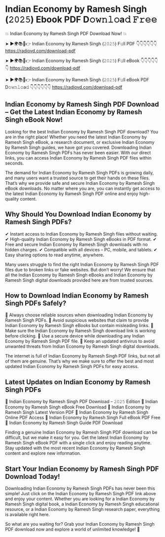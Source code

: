 # Indian Economy by Ramesh Singh (𝟸𝟶𝟸𝟻) Ebook PDF D𝚘𝚠𝚗𝚕𝚘a𝚍 𝙵𝚛𝚎𝚎

💥 Indian Economy by Ramesh Singh PDF Download Now! 💥

➤ ►🌍📚📱👉 Indian Economy by Ramesh Singh (𝟸𝟶𝟸𝟻) F𝚞ll PDF 👇👇👇👇👇👇
https://radiovd.com/download-pdf

➤ ►🌍📚📱👉 Indian Economy by Ramesh Singh (𝟸𝟶𝟸𝟻) F𝚞ll eBook 👇👇👇👇👇👇
https://radiovd.com/download-pdf

➤ ►🌍📚📱👉 Indian Economy by Ramesh Singh (𝟸𝟶𝟸𝟻) F𝚞ll eBook PDF D𝚘𝚠𝚗𝚕𝚘a𝚍 👇👇👇👇👇👇
https://radiovd.com/download-pdf

## Indian Economy by Ramesh Singh PDF Download – Get the Latest Indian Economy by Ramesh Singh eBook Now!

Looking for the best Indian Economy by Ramesh Singh PDF download? You are in the right place! Whether you need the latest Indian Economy by Ramesh Singh eBook, a research document, or exclusive Indian Economy by Ramesh Singh guides, we have got you covered. Downloading Indian Economy by Ramesh Singh PDFs has never been easier. With our direct links, you can access Indian Economy by Ramesh Singh PDF files within seconds.

The demand for Indian Economy by Ramesh Singh PDFs is growing daily, and many users want a trusted source to get their hands on these files. That’s why we provide safe and secure Indian Economy by Ramesh Singh eBook downloads. No matter where you are, you can instantly get access to the latest Indian Economy by Ramesh Singh PDF online and enjoy high-quality content.

## Why Should You Download Indian Economy by Ramesh Singh PDFs?

✔ Instant access to Indian Economy by Ramesh Singh files without waiting.
✔ High-quality Indian Economy by Ramesh Singh eBooks in PDF format.
✔ Free and secure Indian Economy by Ramesh Singh downloads with no hidden charges.
✔ Compatible with all devices – PC, mobile, and tablets.
✔ Easy sharing options to read anytime, anywhere.

Many users struggle to find the right Indian Economy by Ramesh Singh PDF files due to broken links or fake websites. But don’t worry! We ensure that all the Indian Economy by Ramesh Singh eBooks and Indian Economy by Ramesh Singh digital downloads provided here are from trusted sources.

## How to Download Indian Economy by Ramesh Singh PDFs Safely?

📌 Always choose reliable sources when downloading Indian Economy by Ramesh Singh PDFs.
📌 Avoid suspicious websites that claim to provide Indian Economy by Ramesh Singh eBooks but contain misleading links.
📌 Make sure the Indian Economy by Ramesh Singh download link is working before clicking.
📌 Use a secure device while downloading any Indian Economy by Ramesh Singh PDF file.
📌 Keep an updated antivirus to avoid unwanted threats from Indian Economy by Ramesh Singh digital downloads.

The internet is full of Indian Economy by Ramesh Singh PDF links, but not all of them are genuine. That’s why we make sure to offer the best and most updated Indian Economy by Ramesh Singh PDFs for easy access.

## Latest Updates on Indian Economy by Ramesh Singh PDFs

🔹 Indian Economy by Ramesh Singh PDF Download – 𝟸𝟶𝟸𝟻 Edition
🔹 Indian Economy by Ramesh Singh eBook Free Download
🔹 Indian Economy by Ramesh Singh Latest Version PDF
🔹 Indian Economy by Ramesh Singh Online PDF Access
🔹 Indian Economy by Ramesh Singh Full eBook PDF Free
🔹 Indian Economy by Ramesh Singh Guide PDF Download

Finding a genuine Indian Economy by Ramesh Singh PDF download can be difficult, but we make it easy for you. Get the latest Indian Economy by Ramesh Singh eBook PDF with a single click and enjoy reading anytime. Stay updated with the most recent Indian Economy by Ramesh Singh content and explore new information.

## Start Your Indian Economy by Ramesh Singh PDF Download Today!

Downloading Indian Economy by Ramesh Singh PDFs has never been this simple! Just click on the Indian Economy by Ramesh Singh PDF link above and enjoy your content. Whether you are looking for a Indian Economy by Ramesh Singh digital book, a Indian Economy by Ramesh Singh educational resource, or a Indian Economy by Ramesh Singh research paper, everything is available right here.

So what are you waiting for? Grab your Indian Economy by Ramesh Singh PDF download now and explore a world of unlimited knowledge! 🚀